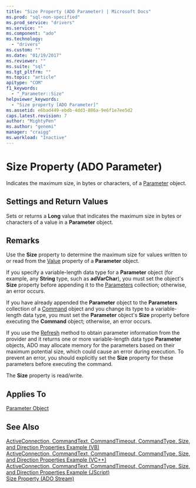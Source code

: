 ```yaml
---
title: "Size Property (ADO Parameter) | Microsoft Docs"
ms.prod: "sql-non-specified"
ms.prod_service: "drivers"
ms.service: ""
ms.component: "ado"
ms.technology:
  - "drivers"
ms.custom: ""
ms.date: "01/19/2017"
ms.reviewer: ""
ms.suite: "sql"
ms.tgt_pltfrm: ""
ms.topic: "article"
apitype: "COM"
f1_keywords: 
  - "_Parameter::Size"
helpviewer_keywords: 
  - "Size property [ADO Parameter]"
ms.assetid: e6bad449-ebdb-4dd3-886a-9e6f1e7ee5d2
caps.latest.revision: 7
author: "MightyPen"
ms.author: "genemi"
manager: "craigg"
ms.workload: "Inactive"
---
```

# Size Property (ADO Parameter)
Indicates the maximum size, in bytes or characters, of a [Parameter](../../../ado/reference/ado-api/parameter-object.md) object.  
  
## Settings and Return Values  
 Sets or returns a **Long** value that indicates the maximum size in bytes or characters of a value in a **Parameter** object.  
  
## Remarks  
 Use the **Size** property to determine the maximum size for values written to or read from the [Value](../../../ado/reference/ado-api/value-property-ado.md) property of a **Parameter** object.  
  
 If you specify a variable-length data type for a **Parameter** object (for example, any **String** type, such as **adVarChar**), you must set the object's **Size** property before appending it to the [Parameters](../../../ado/reference/ado-api/parameters-collection-ado.md) collection; otherwise, an error occurs.  
  
 If you have already appended the **Parameter** object to the **Parameters** collection of a [Command](../../../ado/reference/ado-api/command-object-ado.md) object and you change its type to a variable-length data type, you must set the **Parameter** object's **Size** property before executing the **Command** object; otherwise, an error occurs.  
  
 If you use the [Refresh](../../../ado/reference/ado-api/refresh-method-ado.md) method to obtain parameter information from the provider and it returns one or more variable-length data type **Parameter** objects, ADO may allocate memory for the parameters based on their maximum potential size, which could cause an error during execution. To prevent an error, you should explicitly set the **Size** property for these parameters before executing the command.  
  
 The **Size** property is read/write.  
  
## Applies To  
 [Parameter Object](../../../ado/reference/ado-api/parameter-object.md)  
  
## See Also  
 [ActiveConnection, CommandText, CommandTimeout, CommandType, Size, and Direction Properties Example (VB)](../../../ado/reference/ado-api/activeconnection-commandtext-commandtimeout-commandtype-size-example-vb.md)   
 [ActiveConnection, CommandText, CommandTimeout, CommandType, Size, and Direction Properties Example (VC++)](../../../ado/reference/ado-api/activeconnection-commandtext-commandtimeout-commandtype-size-example-vc.md)   
 [ActiveConnection, CommandText, CommandTimeout, CommandType, Size, and Direction Properties Example (JScript)](../../../ado/reference/ado-api/activeconnection-commandtext-timeout-type-size-example-jscript.md)   
 [Size Property (ADO Stream)](../../../ado/reference/ado-api/size-property-ado-stream.md)
